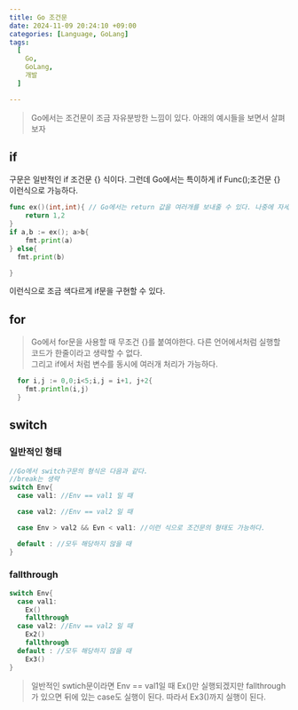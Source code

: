 ```yaml
---
title: Go 조건문
date: 2024-11-09 20:24:10 +09:00
categories: [Language, GoLang]
tags:
  [
    Go,
    GoLang,
    개발
  ]

---
```

> Go에서는 조건문이 조금 자유분방한 느낌이 있다. 아래의 예시들을 보면서 살펴보자

## if
구문은 일반적인 if 조건문 {} 식이다. 그런데 Go에서는 특이하게 if Func();조건문 {} 이런식으로 가능하다.
``` go
func ex()(int,int){ // Go에서는 return 값을 여러개를 보내줄 수 있다. 나중에 자세히 후술할 예정이다.
    return 1,2
}
if a,b := ex(); a>b{
    fmt.print(a)
} else{
  fmt.print(b)

}
````
이런식으로 조금 색다르게 if문을 구현할 수 있다.   

## for
> Go에서 for문을 사용할 때 무조건 {}를 붙여야한다. 다른 언어에서처럼 실행할 코드가 한줄이라고 생략할 수 없다.   
> 그리고 if에서 처럼 변수를 동시에 여러개 처리가 가능하다.


``` go
  for i,j := 0,0;i<5;i,j = i+1, j+2{
    fmt.println(i,j)
  }
```

## switch
### 일반적인 형태
``` go
//Go에서 switch구문의 형식은 다음과 같다.
//break는 생략
switch Env{
  case val1: //Env == val1 일 때

  case val2: //Env == val2 일 때

  case Env > val2 && Evn < val1: //이런 식으로 조건문의 형태도 가능하다.

  default : //모두 해당하지 않을 때
}
```
### fallthrough
``` go
switch Env{
  case val1: 
    Ex()
    fallthrough
  case val2: //Env == val2 일 때
    Ex2()
    fallthrough
  default : //모두 해당하지 않을 때
    Ex3()
}
```
> 일반적인 swtich문이라면 Env == val1일 때 Ex()만 실행되겠지만 fallthrough가 있으면 뒤에 있는 case도 실행이 된다. 따라서 Ex3()까지 실행이 된다.

